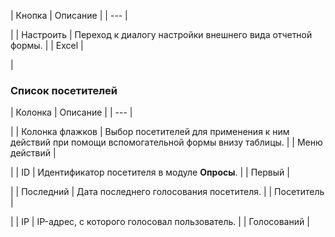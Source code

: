 | Кнопка | Описание |
| --- |

|
| Настроить | Переход к диалогу настройки внешнего вида отчетной формы. |
| Excel |

|

### Список посетителей

| Колонка | Описание |
| --- |

|
| Колонка флажков | Выбор посетителей для применения к ним действий при помощи вспомогательной формы внизу таблицы. |
| Меню действий |

|
| ID | Идентификатор посетителя в модуле **Опросы**. |
| Первый |

|
| Последний | Дата последнего голосования посетителя. |
| Посетитель |

|
| IP | IP-адрес, с которого голосовал пользователь. |
| Голосований |